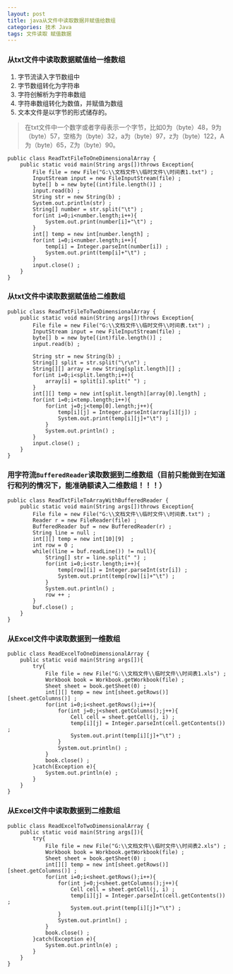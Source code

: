 ```yaml
---
layout: post
title: java从文件中读取数据并赋值给数组
categories: 技术 Java 
tags: 文件读取 赋值数据
---
```


### 从txt文件中读取数据赋值给一维数组

1. 字节流读入字节数组中
2. 字节数组转化为字符串
3. 字符创解析为字符串数组
4. 字符串数组转化为数值，并赋值为数组	
5. 文本文件是以字节的形式储存的。

> 在txt文件中一个数字或者字母表示一个字节，比如0为（byte）48，9为（byte）57，空格为（byte）32，a为（byte）97，z为（byte）122，A为（byte）65，Z为（byte）90。

    public class ReadTxtFileToOneDimensionalArray {
		public static void main(String args[])throws Exception{
			File file = new File("G:\\文档文件\\临时文件\\时间表1.txt") ;
			InputStream input = new FileInputStream(file) ;
			byte[] b = new byte[(int)file.length()] ;
			input.read(b) ;
			String str = new String(b) ;
			System.out.println(str) ;
			String[] number = str.split("\t") ;
			for(int i=0;i<number.length;i++){
				System.out.print(number[i]+"\t") ;
			}
			int[] temp = new int[number.length] ;
			for(int i=0;i<number.length;i++){
				temp[i] = Integer.parseInt(number[i]) ;
				System.out.print(temp[i]+"\t") ;
			}
			input.close() ; 
		}
    }
		
### 从txt文件中读取数据赋值给二维数组

	public class ReadTxtFileToTwoDimensionalArray {
		public static void main(String args[])throws Exception{
			File file = new File("G:\\文档文件\\临时文件\\时间表.txt") ;
			InputStream input = new FileInputStream(file) ;
			byte[] b = new byte[(int)file.length()] ;
			input.read(b) ;
			
			String str = new String(b) ;
			String[] split = str.split("\r\n") ;
			String[][] array = new String[split.length][] ;
			for(int i=0;i<split.length;i++){
				array[i] = split[i].split(" ") ; 
			}
			int[][] temp = new int[split.length][array[0].length] ;
			for(int i=0;i<temp.length;i++){
				for(int j=0;j<temp[0].length;j++){
					temp[i][j] = Integer.parseInt(array[i][j]) ;
					System.out.print(temp[i][j]+"\t") ;
				}
				System.out.println() ;
			}
			input.close() ; 
		}
	}

### 用字符流`BufferedReader`读取数据到二维数组（目前只能做到在知道行和列的情况下，能准确额读入二维数组！！！）

	public class ReadTxtFileToArrayWithBufferedReader {
		public static void main(String args[])throws Exception{
			File file = new File("G:\\文档文件\\临时文件\\时间表.txt") ;
			Reader r = new FileReader(file) ;
			BufferedReader buf = new BufferedReader(r) ;
			String line = null ;
			int[][] temp = new int[10][9]  ;
			int row = 0 ;
			while((line = buf.readLine()) != null){
				String[] str = line.split(" ") ;
				for(int i=0;i<str.length;i++){
					temp[row][i] = Integer.parseInt(str[i]) ;
					System.out.print(temp[row][i]+"\t") ;
				}
				System.out.println() ;
				row ++ ;
			}
			buf.close() ;
		}
	}

### 从Excel文件中读取数据到一维数组

	public class ReadExcelToOneDimensionalArray {
		public static void main(String args[]){
			try{
				File file = new File("G:\\文档文件\\临时文件\\时间表1.xls") ;
				Workbook book = Workbook.getWorkbook(file) ;
				Sheet sheet = book.getSheet(0) ;
				int[][] temp = new int[sheet.getRows()][sheet.getColumns()] ;
				for(int i=0;i<sheet.getRows();i++){
					for(int j=0;j<sheet.getColumns();j++){
						Cell cell = sheet.getCell(j, i) ;
						temp[i][j] = Integer.parseInt(cell.getContents()) ;
						System.out.print(temp[i][j]+"\t") ;
					}
					System.out.println() ;
				}
				book.close() ;
			}catch(Exception e){
				System.out.println(e) ;
			}
		}
	}

### 从Excel文件中读取数据到二维数组

	public class ReadExcelToTwoDimensionalArray {
		public static void main(String args[]){
			try{
				File file = new File("G:\\文档文件\\临时文件\\时间表2.xls") ;
				Workbook book = Workbook.getWorkbook(file) ;
				Sheet sheet = book.getSheet(0) ;
				int[][] temp = new int[sheet.getRows()][sheet.getColumns()] ;
				for(int i=0;i<sheet.getRows();i++){
					for(int j=0;j<sheet.getColumns();j++){
						Cell cell = sheet.getCell(j, i) ;
						temp[i][j] = Integer.parseInt(cell.getContents()) ;
						System.out.print(temp[i][j]+"\t") ;
					}
					System.out.println() ;
				}
				book.close() ;
			}catch(Exception e){
				System.out.println(e) ;
			}
		}
	}

